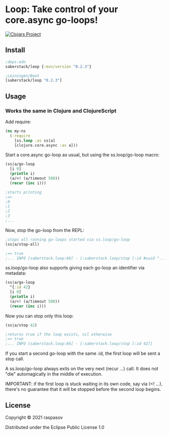 # Loop: Take control of your core.async go-loops!

[![Clojars Project](https://img.shields.io/clojars/v/saberstack/loop.svg)](https://clojars.org/saberstack/loop)

## Install

```clojure
;deps.edn
saberstack/loop {:mvn/version "0.2.3"}

;Leiningen/Boot
[saberstack/loop "0.2.3"]
```

## Usage

### Works the same in Clojure and ClojureScript

Add require:

```clojure
(ns my-ns
  (:require
    [ss.loop :as ss|a]
    [clojure.core.async :as a]))
```

Start a core.async go-loop as usual, but using the ss.loop/go-loop macro:

```clojure
(ss|a/go-loop
  [i 0]
  (println i)
  (a/<! (a/timeout 500))
  (recur (inc i)))

;starts printing
;=>
;0
;1
;2
;3
;...
```

Now, stop the go-loop from the REPL:

```clojure
;stops all running go-loops started via ss.loop/go-loop
(ss|a/stop-all)

;=> true
;... INFO [saberstack.loop:66] - [:saberstack.loop/stop [:id #uuid "..."]]
```

ss.loop/go-loop also supports giving each go-loop an identifier via metadata:

```clojure
(ss|a/go-loop
  ^{:id 42}
  [i 0]
  (println i)
  (a/<! (a/timeout 500))
  (recur (inc i)))
```

Now you can stop only this loop:

```clojure
(ss|a/stop 42)

;returns true if the loop exists, nil otherwise
;=> true
;... INFO [saberstack.loop:66] - [:saberstack.loop/stop [:id 42]]
```

If you start a second go-loop with the same :id, the first loop will be sent a stop call.

A ss.loop/go-loop always exits on the very next (recur ...) call. It does not "die" automagically in the middle of
execution.

IMPORTANT: if the first loop is stuck waiting in its own code, say via (<! ...), there's no guarantee that it will be
stopped before the second loop begins.

## License

Copyright © 2021 raspasov

Distributed under the Eclipse Public License 1.0
